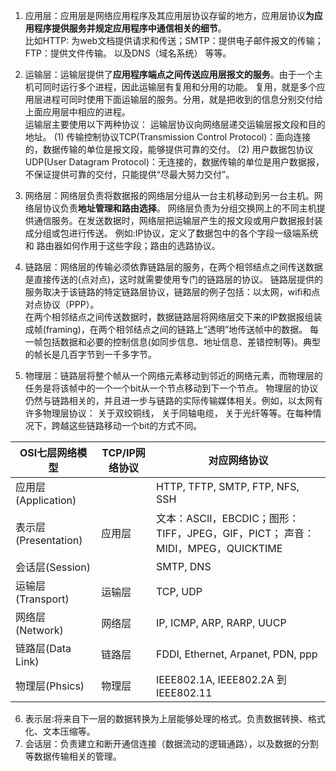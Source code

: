 1. 应用层：应用层是网络应用程序及其应用层协议存留的地方，应用层协议**为应用程序提供服务并规定应用程序中通信相关的细节**。  
比如HTTP: 为web文档提供请求和传送；SMTP：提供电子邮件报文的传输；FTP：提供文件传输。 以及DNS（域名系统） 等等。

2. 运输层：运输层提供了**应用程序端点之间传送应用层报文的服务**。由于一个主机可同时运行多个进程，因此运输层有复用和分用的功能。
复用，就是多个应用层进程可同时使用下面运输层的服务。分用，就是把收到的信息分别交付给上面应用层中相应的进程。  
运输层主要使用以下两种协议： 运输层协议向网络层递交运输层报文段和目的地址。
(1) 传输控制协议TCP(Transmission Control Protocol)：面向连接的，数据传输的单位是报文段，能够提供可靠的交付。 
(2) 用户数据包协议UDP(User Datagram Protocol)：无连接的，数据传输的单位是用户数据报，不保证提供可靠的交付，只能提供“尽最大努力交付”。

3. 网络层：网络层负责将数据报的网络层分组从一台主机移动到另一台主机。网络层协议负责**地址管理和路由选择**。
  网络层负责为分组交换网上的不同主机提供通信服务。在发送数据时，网络层把运输层产生的报文段或用户数据报封装成分组或包进行传送。
  例如:IP协议，定义了数据包中的各个字段一级端系统和 路由器如何作用于这些字段；路由的选路协议。
  
4. 链路层：网络层的传输必须依靠链路层的服务，在两个相邻结点之间传送数据是直接传送的(点对点)，这时就需要使用专门的链路层的协议。
链路层提供的服务取决于该链路的特定链路层协议，链路层的例子包括：以太网，wifi和点对点协议（PPP）。  
在两个相邻结点之间传送数据时，数据链路层将网络层交下来的IP数据报组装成帧(framing)，在两个相邻结点之间的链路上“透明”地传送帧中的数据。
每一帧包括数据和必要的控制信息(如同步信息、地址信息、差错控制等)。典型的帧长是几百字节到一千多字节。

5. 物理层：链路层将整个帧从一个网络元素移动到邻近的网络元素，而物理层的任务是将该帧中的一个一个bit从一个节点移动到下一个节点。
  物理层的协议仍然与链路相关的，并且进一步与链路的实际传输媒体相关。例如，以太网有许多物理层协议： 关于双绞铜线， 关于同轴电缆， 关于光纤等等。在每种情况下，跨越这些链路移动一个bit的方式不同。
  
| OSI七层网络模型| TCP/IP网络协议|对应网络协议|
|------|------|------
|应用层(Application)| |HTTP, TFTP, SMTP, FTP, NFS, SSH
|表示层(Presentation)|应用层| 文本：ASCII，EBCDIC；图形：TIFF，JPEG，GIF，PICT； 声音：MIDI，MPEG，QUICKTIME
|会话层(Session)| |SMTP, DNS
|运输层(Transport)|运输层|TCP, UDP
|网络层(Network)|网络层|IP, ICMP, ARP, RARP, UUCP 
|链路层(Data Link)|链路层|FDDI, Ethernet, Arpanet, PDN, ppp
|物理层(Phsics)|物理层|IEEE802.1A, IEEE802.2A 到 IEEE802.11

6. 表示层:将来自下一层的数据转换为上层能够处理的格式。负责数据转换、格式化、文本压缩等。
7. 会话层：负责建立和断开通信连接（数据流动的逻辑通路），以及数据的分割等数据传输相关的管理。
